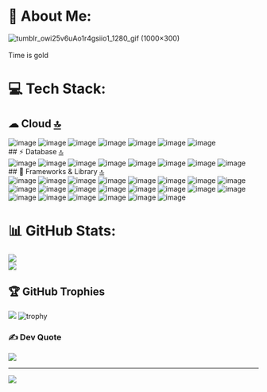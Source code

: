 # 💫 About Me:
![tumblr_owi25v6uAo1r4gsiio1_1280_gif (1000×300)](https://github.com/user-attachments/assets/5299e153-f045-46f2-a9fc-46cb47dda3a4)
<br></br>
Time is gold



# 💻 Tech Stack:
## ☁ Cloud [🔝](#menu)
 ![image](https://img.shields.io/badge/Amazon_AWS-FF9900?style=for-the-badge&logo=amazonaws&logoColor=white)
  ![image](https://img.shields.io/badge/Azure_DevOps-0078D7?style=for-the-badge&logo=azure-devops&logoColor=white)
   ![image](https://img.shields.io/badge/Google_Cloud-4285F4?style=for-the-badge&logo=google-cloud&logoColor=white)
    ![image](https://img.shields.io/badge/Hostinger-673DE6?style=for-the-badge&logo=hostinger&logoColor=white)
        ![image](https://img.shields.io/badge/microsoft%20azure-0089D6?style=for-the-badge&logo=microsoft-azure&logoColor=white)
          ![image](https://img.shields.io/badge/Oracle-F80000?style=for-the-badge&logo=oracle&logoColor=black)
            ![image](https://img.shields.io/badge/Vercel-000000?style=for-the-badge&logo=vercel&logoColor=white)<br>
            ## ⚡ Database [🔝](#menu)<br>
              ![image](https://img.shields.io/badge/MariaDB-003545?style=for-the-badge&logo=mariadb&logoColor=white)
                ![image](https://img.shields.io/badge/Microsoft%20SQL%20Server-CC2927?style=for-the-badge&logo=microsoft%20sql%20server&logoColor=white)
                  ![image](https://img.shields.io/badge/MongoDB-4EA94B?style=for-the-badge&logo=mongodb&logoColor=white)
                    ![image](https://img.shields.io/badge/MySQL-005C84?style=for-the-badge&logo=mysql&logoColor=white)
                     ![image](https://img.shields.io/badge/Sqlite-003B57?style=for-the-badge&logo=sqlite&logoColor=white)
                      ![image](https://img.shields.io/badge/Oracle-F80000?style=for-the-badge&logo=Oracle&logoColor=white)
                       ![image](https://img.shields.io/badge/phpmyadmin-6C78AF?style=for-the-badge&logo=phpmyadmin&logoColor=white)
                        ![image](https://img.shields.io/badge/PostgreSQL-316192?style=for-the-badge&logo=postgresql&logoColor=white)<br>
                        ## 🚀 Frameworks & Library [🔝](#menu)<br>
                         ![image](https://img.shields.io/badge/.NET-512BD4?style=for-the-badge&logo=dotnet&logoColor=white)
                          ![image](https://img.shields.io/badge/Alpine%20JS-8BC0D0?style=for-the-badge&logo=alpinedotjs&logoColor=black)
                           ![image](https://img.shields.io/badge/Angular-DD0031?style=for-the-badge&logo=angular&logoColor=white)
                            ![image](https://img.shields.io/badge/Apache-D22128?style=for-the-badge&logo=Apache&logoColor=white)
                             ![image](https://img.shields.io/badge/axios-671ddf?&style=for-the-badge&logo=axios&logoColor=white)
                              ![image](https://img.shields.io/badge/Docker-2CA5E0?style=for-the-badge&logo=docker&logoColor=white)
                               ![image](https://img.shields.io/badge/Django-092E20?style=for-the-badge&logo=django&logoColor=green)
                                ![image](https://img.shields.io/badge/Express%20js-000000?style=for-the-badge&logo=express&logoColor=white)
                                 ![image](https://img.shields.io/badge/firebase-ffca28?style=for-the-badge&logo=firebase&logoColor=black)
                                  ![image](https://img.shields.io/badge/gradle-02303A?style=for-the-badge&logo=gradle&logoColor=white)
                                   ![image](https://img.shields.io/badge/jQuery-0769AD?style=for-the-badge&logo=jquery&logoColor=white)
                                    ![image](https://img.shields.io/badge/JSS-F7DF1E?style=for-the-badge&logo=JSS&logoColor=white)
                                     ![image]()
                                      ![image]()
                                       ![image]()
                                        ![image]()
                                         ![image]()
                                          ![image]()
                                           ![image]()
                                            ![image]()
                                             ![image]()
                                              ![image]()
    
# 📊 GitHub Stats:
![](https://github-readme-streak-stats.herokuapp.com/?user=jmsjcmc&theme=dracula&hide_border=false)<br/>
![](https://github-readme-stats.vercel.app/api/top-langs/?username=jmsjcmc&theme=dracula&count=10&hide_border=false&include_all_commits=true&count_private=true&layout=compact)


## 🏆 GitHub Trophies
![](https://github-trophies.vercel.app/?username=jmsjcmc&theme=dracula&no-frame=false&no-bg=false&margin-w=4)
![trophy](https://github-profile-trophy.vercel.app/?username=jmsjcmc&theme=dracula&no-frame=false&no-bg=false&margin-w=4)

### ✍️ Dev Quote
![](https://quotes-github-readme.vercel.app/api?type=horizontal&theme=merko)

---
[![](https://visitcount.itsvg.in/api?id=jmsjcmc&icon=5&color=0)](https://visitcount.itsvg.in)
<!-- Proudly created with GPRM ( https://gprm.itsvg.in ) -->
